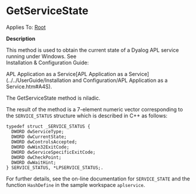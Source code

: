 




<h1 class="heading"><span class="name">GetServiceState</span></h1>

Applies To: [Root](./root.md)


**Description**


This method is used to obtain the current state of a Dyalog APL service running under Windows. See  
Installation & Configuration Guide: 

APL Application as a Service[APL Application as a Service](../../UserGuide/Installation and Configuration/APL Application as a Service.htm#A4S).


The GetServiceState method is niladic.


The result of the method is a 7-element numeric vector corresponding to the `SERVICE_STATUS` structure which is described in C++ as follows:
```apl
typedef struct _SERVICE_STATUS {
  DWORD dwServiceType;
  DWORD dwCurrentState;
  DWORD dwControlsAccepted;
  DWORD dwWin32ExitCode;
  DWORD dwServiceSpecificExitCode;
  DWORD dwCheckPoint;
  DWORD dwWaitHint;
} SERVICE_STATUS, *LPSERVICE_STATUS;.
```






For further details, see the on-line documentation for `SERVICE_STATE` and the function `HashDefine` in the sample workspace `aplservice`.


